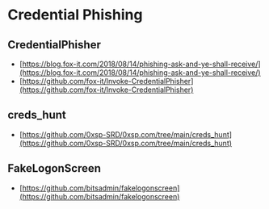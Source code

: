 # Credential Phishing




## CredentialPhisher

- [https://blog.fox-it.com/2018/08/14/phishing-ask-and-ye-shall-receive/](https://blog.fox-it.com/2018/08/14/phishing-ask-and-ye-shall-receive/)
- [https://github.com/fox-it/Invoke-CredentialPhisher](https://github.com/fox-it/Invoke-CredentialPhisher)




## creds_hunt

- [https://github.com/0xsp-SRD/0xsp.com/tree/main/creds_hunt](https://github.com/0xsp-SRD/0xsp.com/tree/main/creds_hunt)




## FakeLogonScreen

- [https://github.com/bitsadmin/fakelogonscreen](https://github.com/bitsadmin/fakelogonscreen)
